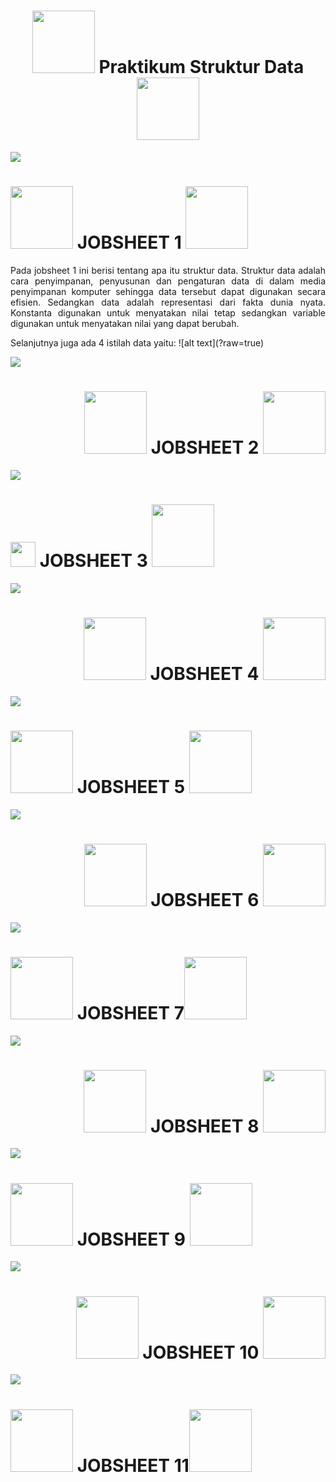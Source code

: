  <h1 align="center"> <img src="https://media4.giphy.com/media/rYbjgltjQzyYueGHnT/200.webp?cid=ecf05e47lgb28lxs9ulpwk1n6nflnds4oacv6l2u9nuu6v91&ep=v1_stickers_search&rid=200.webp&ct=s" width="100" >  Praktikum Struktur Data <img src="https://media4.giphy.com/media/rYbjgltjQzyYueGHnT/200.webp?cid=ecf05e47lgb28lxs9ulpwk1n6nflnds4oacv6l2u9nuu6v91&ep=v1_stickers_search&rid=200.webp&ct=s" width="100" ></h1>
<img src="https://user-images.githubusercontent.com/73097560/115834477-dbab4500-a447-11eb-908a-139a6edaec5c.gif">


<h1 align="start"> <img src="https://media2.giphy.com/media/0TtX2qqpxp3pIafzio/200w.webp?cid=ecf05e47thn79jm53ojrhxgil8j0f5awied9j3hklv5ajh6u&ep=v1_stickers_search&rid=200w.webp&ct=s" width="100" >  JOBSHEET 1 <img src="https://media1.giphy.com/media/kimWBtJDjWcwFH2nRB/200w.webp?cid=ecf05e47thn79jm53ojrhxgil8j0f5awied9j3hklv5ajh6u&ep=v1_stickers_search&rid=200w.webp&ct=s" width="100" ></h1>

<p align="justify">
  Pada jobsheet 1 ini berisi tentang apa itu struktur data. Struktur data adalah cara penyimpanan, penyusunan dan pengaturan data di dalam media penyimpanan komputer sehingga data tersebut dapat digunakan secara efisien. Sedangkan data adalah representasi dari fakta dunia nyata. Konstanta digunakan untuk menyatakan nilai tetap sedangkan variable digunakan untuk menyatakan nilai yang dapat berubah.
</p>
<p align="justify">
  Selanjutnya juga ada 4 istilah data yaitu: ![alt text](?raw=true)
</p>

<p align="justify">
 
</p>

<p align="justify">
  
</p>

<p align="justify">
 
</p>
<img src="https://user-images.githubusercontent.com/73097560/115834477-dbab4500-a447-11eb-908a-139a6edaec5c.gif">

<h1 align="end"> <img src="https://media0.giphy.com/media/oy3pwvu2WbY22fOWbz/200w.webp?cid=ecf05e47xix52hujg47k4bqf75tvnytk9fb0o0wfqvbuobf7&ep=v1_stickers_search&rid=200w.webp&ct=s" width="100" >  JOBSHEET 2 <img src="https://media0.giphy.com/media/U8mQgtp7EJif9AfgQB/200.webp?cid=ecf05e47pyy7etm9uo8b3rvenslpxf0wg1v798g6at9491zh&ep=v1_stickers_search&rid=200.webp&ct=s" width="100" ></h1>


<p align="justify">
 
</p>

<p align="justify">
  
</p>

<p align="justify">
  
<img src="https://user-images.githubusercontent.com/73097560/115834477-dbab4500-a447-11eb-908a-139a6edaec5c.gif">

<h1 align="start"> <img src="https://media4.giphy.com/media/qlOso7alCUTiAX7aG5/giphy.webp?cid=ecf05e47r6t8w6rx9xkffny63i2ini21qgo0vxwh4l4vu6iq&ep=v1_stickers_search&rid=giphy.webp&ct=s" width="40" >  JOBSHEET 3 <img src="https://media4.giphy.com/media/PhCW0WCeQcTixaoouV/100.webp?cid=ecf05e47r6t8w6rx9xkffny63i2ini21qgo0vxwh4l4vu6iq&ep=v1_stickers_search&rid=100.webp&ct=s" width="100" ></h1>
<p align="justify">
  
</p>

<p align="justify">
 
</p>

<p align="justify">
  
</p>

<p align="justify">
  
</p>
<img src="https://user-images.githubusercontent.com/73097560/115834477-dbab4500-a447-11eb-908a-139a6edaec5c.gif">
<h1 align="end"> <img src="https://media3.giphy.com/media/ZIpTnlApULm08DRxsc/200w.webp?cid=ecf05e47thn79jm53ojrhxgil8j0f5awied9j3hklv5ajh6u&ep=v1_stickers_search&rid=200w.webp&ct=s" width="100" >  JOBSHEET 4 <img src="https://media4.giphy.com/media/14APLG463ouIBK5J4W/200w.webp?cid=ecf05e47pyy7etm9uo8b3rvenslpxf0wg1v798g6at9491zh&ep=v1_stickers_search&rid=200w.webp&ct=s" width="100" ></h1>
<p align="justify">
  
</p>

<p align="justify">
  
</p>
<p align="justify">
  
</p>

<p align="justify">
  
</p>

<p align="justify">
 
</p>

<p align="justify">
  
</p>

<img src="https://user-images.githubusercontent.com/73097560/115834477-dbab4500-a447-11eb-908a-139a6edaec5c.gif">
<h1 align="start"> <img src="https://media3.giphy.com/media/taI6It7JfnbhtzZUZc/200w.webp?cid=ecf05e47qmgvyzohxfqc0jbuxunu1r64oi89m3k8snv3nwi8&ep=v1_stickers_search&rid=200w.webp&ct=s" width="100" >  JOBSHEET 5 <img src="https://media0.giphy.com/media/6GFsg3WbdP9BIOXWBw/200w.webp?cid=ecf05e47r6t8w6rx9xkffny63i2ini21qgo0vxwh4l4vu6iq&ep=v1_stickers_search&rid=200w.webp&ct=s" width="100" ></h1>
<p align="justify">
  
</p>

<p align="justify">
  
</p>

<p align="justify">
  
</p>

<p align="justify">
  
</p>

<img src="https://user-images.githubusercontent.com/73097560/115834477-dbab4500-a447-11eb-908a-139a6edaec5c.gif">
<h1 align="end"> <img src="https://media3.giphy.com/media/8pe03qgzN50U4B7W7K/200.webp?cid=ecf05e47r6t8w6rx9xkffny63i2ini21qgo0vxwh4l4vu6iq&ep=v1_stickers_search&rid=200.webp&ct=s" width="100" >  JOBSHEET 6 <img src="https://media0.giphy.com/media/d7nE5VepaZsZ9zXht0/200w.webp?cid=ecf05e47xvhs20bn4au1a2dnvqkf5p2bgo6slurhjk0jrwqx&ep=v1_stickers_search&rid=200w.webp&ct=s" width="100" ></h1>

<p align="justify">
  
</p>
<p>
  
</p>

<p align="justify">
  
</p>

<p align="justify">
  
</p>

<img src="https://user-images.githubusercontent.com/73097560/115834477-dbab4500-a447-11eb-908a-139a6edaec5c.gif">
<h1 align="start"> <img src="https://media2.giphy.com/media/l378jPrN9utcV2Qgg/200w.webp?cid=ecf05e470yguharj8m73hatyc3jvud0qvwpbbsnfppkfzq5r&ep=v1_stickers_search&rid=200w.webp&ct=s" width="100" >  JOBSHEET 7<img src="https://media0.giphy.com/media/dy8uuPWCzQrMA/200.webp?cid=ecf05e47thn79jm53ojrhxgil8j0f5awied9j3hklv5ajh6u&ep=v1_stickers_search&rid=200.webp&ct=s" width="100" ></h1>
<p align="justify">
  
</p>

<p align="justify">
  
</p>

<p align="justify">
  
</p>

<img src="https://user-images.githubusercontent.com/73097560/115834477-dbab4500-a447-11eb-908a-139a6edaec5c.gif">
<h1 align="end"> <img src="https://media0.giphy.com/media/h8DCmboIm0MRwAIL9E/giphy.webp?cid=ecf05e474dtlpimjq09erzwga6m80gp92fe5806dg6ymhubg&ep=v1_stickers_search&rid=giphy.webp&ct=s" width="100" >  JOBSHEET 8 <img src="https://media3.giphy.com/media/BLLVLetSfovbdQ7Jif/giphy.webp?cid=ecf05e476lz2cknrv79mtdwpkxao22lshdjdd1b11j7evlni&ep=v1_stickers_search&rid=giphy.webp&ct=s" width="100" ></h1>
<p align="justify">
  
</p>

<p align="justify">
  
</p>

<p align="justify">
  
</p>

<p align="justify">
  
</p>

<p align="justify">
  
</p>

<img src="https://user-images.githubusercontent.com/73097560/115834477-dbab4500-a447-11eb-908a-139a6edaec5c.gif">
<h1 align="start"> <img src="https://media2.giphy.com/media/SsefNnwrN5qwI5QRTt/200w.webp?cid=ecf05e475cdphy33rzwqxorpf3nzuvn5n2tfy5qtyv67h0if&ep=v1_stickers_search&rid=200w.webp&ct=s" width="100" >  JOBSHEET 9 <img src="https://media0.giphy.com/media/h2m0y57KG365rZZOP5/200.webp?cid=ecf05e475cdphy33rzwqxorpf3nzuvn5n2tfy5qtyv67h0if&ep=v1_stickers_search&rid=200.webp&ct=s" width="100" ></h1>
<p align="justify">
  
</p>
<p align="justify">
  
</p>
<p align="justify">
  
</p>

<img src="https://user-images.githubusercontent.com/73097560/115834477-dbab4500-a447-11eb-908a-139a6edaec5c.gif">
<h1 align="end"> <img src="https://media2.giphy.com/media/H1RjXpw33ukP3IcXik/giphy.webp?cid=ecf05e47uar4hpy83jj4u9qn2ejmp49ek3bey2s3j6vnk2l2&ep=v1_stickers_search&rid=giphy.webp&ct=s" width="100" >  JOBSHEET 10 <img src="https://i.gifer.com/origin/fd/fdf70f5f4989f9c08f033da50c38170e_w200.webp" width="100" ></h1>
<p align="justify">
  
</p>

<p align="justify">
  
</p>

<p align="justify">
  
</p>

<img src="https://user-images.githubusercontent.com/73097560/115834477-dbab4500-a447-11eb-908a-139a6edaec5c.gif">
<h1 align="start"> <img src="https://cdn-icons-png.flaticon.com/256/7649/7649205.png" width="100" >  JOBSHEET 11<img src="https://media1.giphy.com/media/quzZylfBesCkOFLx7w/200.webp?cid=ecf05e47fonjt2qvhje7womsnts9zx12h9c5uvn418wpt025&ep=v1_stickers_search&rid=200.webp&ct=s" width="100" ></h1>

<p align="justify">
  
</p>

<p align="justify">
  
</p>

<p align="justify">
  
</p>

